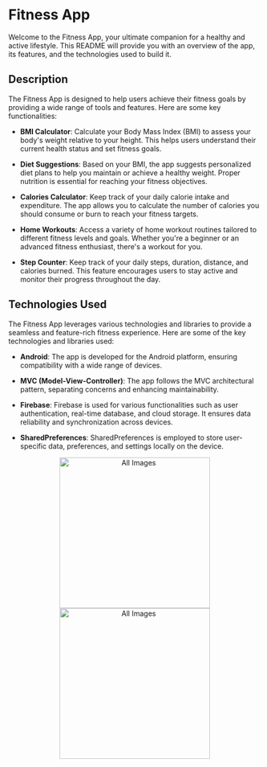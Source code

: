 # Fitness App

Welcome to the Fitness App, your ultimate companion for a healthy and active lifestyle. This README will provide you with an overview of the app, its features, and the technologies used to build it.

## Description

The Fitness App is designed to help users achieve their fitness goals by providing a wide range of tools and features. Here are some key functionalities:

- **BMI Calculator**: Calculate your Body Mass Index (BMI) to assess your body's weight relative to your height. This helps users understand their current health status and set fitness goals.

- **Diet Suggestions**: Based on your BMI, the app suggests personalized diet plans to help you maintain or achieve a healthy weight. Proper nutrition is essential for reaching your fitness objectives.

- **Calories Calculator**: Keep track of your daily calorie intake and expenditure. The app allows you to calculate the number of calories you should consume or burn to reach your fitness targets.

- **Home Workouts**: Access a variety of home workout routines tailored to different fitness levels and goals. Whether you're a beginner or an advanced fitness enthusiast, there's a workout for you.

- **Step Counter**: Keep track of your daily steps, duration, distance, and calories burned. This feature encourages users to stay active and monitor their progress throughout the day.

## Technologies Used

The Fitness App leverages various technologies and libraries to provide a seamless and feature-rich fitness experience. Here are some of the key technologies and libraries used:

- **Android**: The app is developed for the Android platform, ensuring compatibility with a wide range of devices.

- **MVC (Model-View-Controller)**: The app follows the MVC architectural pattern, separating concerns and enhancing maintainability.

- **Firebase**: Firebase is used for various functionalities such as user authentication, real-time database, and cloud storage. It ensures data reliability and synchronization across devices.

- **SharedPreferences**: SharedPreferences is employed to store user-specific data, preferences, and settings locally on the device.

 <p align="center">
  <img src="https://github.com/Saad-Zaman1/ImageGallary/assets/88928048/0760e6b9-1fd2-4f3f-8559-980be9c1e670" alt="All Images" width="300" />
    <img src="https://github.com/Saad-Zaman1/ImageGallary/assets/88928048/6aff0c10-7d23-4eb7-aa5e-0d920c648758" alt="All Images" width="300" />
</p>

